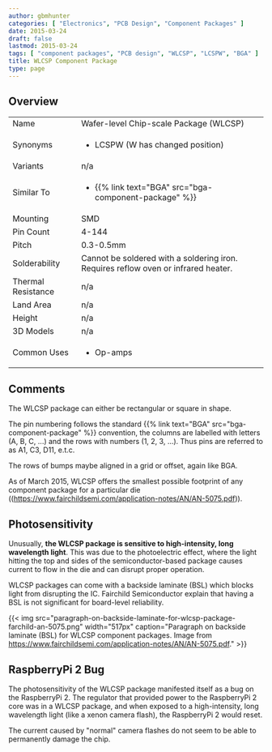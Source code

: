 ```yaml
---
author: gbmhunter
categories: [ "Electronics", "PCB Design", "Component Packages" ]
date: 2015-03-24
draft: false
lastmod: 2015-03-24
tags: [ "component packages", "PCB design", "WLCSP", "LCSPW", "BGA" ]
title: WLCSP Component Package
type: page
---
```


## Overview


<table>
<tbody >
<tr >
<td >Name</td>
<td >Wafer-level Chip-scale Package (WLCSP)</td>
</tr>
<tr >
<td >Synonyms</td>
<td >
<ul>
	<li>LCSPW (W has changed position)</li>
</ul>
</td>
</tr>
<tr >
<td >Variants</td>
<td > n/a</td>
</tr>
<tr >
<td >Similar To</td>
<td>
	<ul>
		<li>{{% link text="BGA" src="bga-component-package" %}}</li>
	</ul>
</td>
</tr>
<tr >
<td >Mounting</td>
<td >SMD</td>
</tr>
<tr >
<td >Pin Count</td>
<td >4-144</td>
</tr>
<tr >
<td >Pitch</td>
<td >0.3-0.5mm</td>
</tr>
<tr >
<td >Solderability</td>
<td >Cannot be soldered with a soldering iron. Requires reflow oven or infrared heater.</td>
</tr>
<tr >
<td >Thermal Resistance</td>
<td >n/a</td>
</tr>
<tr >
<td >Land Area</td>
<td >n/a</td>
</tr>
<tr >
<td >Height</td>
<td >n/a</td>
</tr>
<tr >
<td >3D Models</td>
<td > n/a</td>
</tr>
<tr >
<td >Common Uses</td>
<td >
<ul>
<li>Op-amps</li>
</ul>
</td>
</tr>
</tbody>
</table>

## Comments

The WLCSP package can either be rectangular or square in shape.

The pin numbering follows the standard {{% link text="BGA" src="bga-component-package" %}} convention, the columns are labelled with letters (A, B, C, ...) and the rows with numbers (1, 2, 3, ...). Thus pins are referred to as A1, C3, D11, e.t.c.

The rows of bumps maybe aligned in a grid or offset, again like BGA.

As of March 2015, WLCSP offers the smallest possible footprint of any component package for a particular die ((https://www.fairchildsemi.com/application-notes/AN/AN-5075.pdf)).

## Photosensitivity

Unusually, **the WLCSP package is sensitive to high-intensity, long wavelength light**. This was due to the photoelectric effect, where the light hitting the top and sides of the semiconductor-based package causes current to flow in the die and can disrupt proper operation.

WLCSP packages can come with a backside laminate (BSL) which blocks light from disrupting the IC. Fairchild Semiconductor explain that having a BSL is not significant for board-level reliability.

{{< img src="paragraph-on-backside-laminate-for-wlcsp-package-farchild-an-5075.png" width="517px" caption="Paragraph on backside laminate (BSL) for WLCSP component packages. Image from https://www.fairchildsemi.com/application-notes/AN/AN-5075.pdf."  >}}

## RaspberryPi 2 Bug

The photosensitivity of the WLCSP package manifested itself as a bug on the RaspberryPi 2. The regulator that provided power to the RaspberryPi 2 core was in a WLCSP package, and when exposed to a high-intensity, long wavelength light (like a xenon camera flash), the RaspberryPi 2 would reset.

The current caused by "normal" camera flashes do not seem to be able to permanently damage the chip.